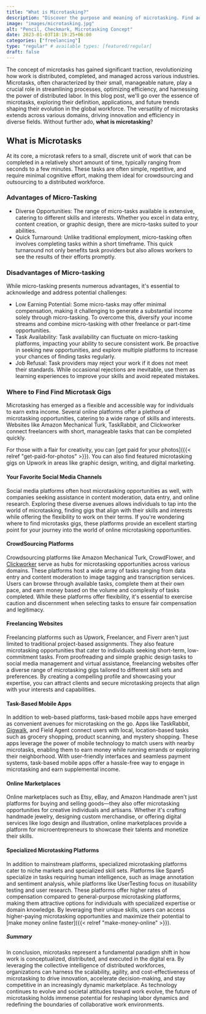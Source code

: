 ```yaml
---
title: "What is Microtasking?"
description: "Discover the purpose and meaning of microtasking. Find advantages and disadvantages along with future trends shaping the evolution of this global workforce."
image: "images/microtasking.jpg"
alt: "Pencil, Checkmark, Microtasking Concept"
date: 2023-01-03T18:19:25+06:00
categories: ["freelancing"]
type: "regular" # available types: [featured/regular]
draft: false
---
```


The concept of microtasks has gained significant traction, revolutionizing how work is distributed, completed, and managed across various industries. Microtasks, often characterized by their small, manageable nature, play a crucial role in streamlining processes, optimizing efficiency, and harnessing the power of distributed labor. In this blog post, we'll go over the essence of microtasks, exploring their definition, applications, and future trends shaping their evolution in the global workforce. The versatility of microtasks extends across various domains, driving innovation and efficiency in diverse fields. Without further ado, **what is microtasking**?

## What is Microtasks

At its core, a microtask refers to a small, discrete unit of work that can be completed in a relatively short amount of time, typically ranging from seconds to a few minutes. These tasks are often simple, repetitive, and require minimal cognitive effort, making them ideal for crowdsourcing and outsourcing to a distributed workforce.

### Advantages of Micro-Tasking

* Diverse Opportunities: The range of micro-tasks available is extensive, catering to different skills and interests. Whether you excel in data entry, content creation, or graphic design, there are micro-tasks suited to your abilities.
* Quick Turnaround: Unlike traditional employment, micro-tasking often involves completing tasks within a short timeframe. This quick turnaround not only benefits task providers but also allows workers to see the results of their efforts promptly.

### Disadvantages of Micro-tasking

While micro-tasking presents numerous advantages, it's essential to acknowledge and address potential challenges:

* Low Earning Potential: Some micro-tasks may offer minimal compensation, making it challenging to generate a substantial income solely through micro-tasking. To overcome this, diversify your income streams and combine micro-tasking with other freelance or part-time opportunities.
* Task Availability: Task availability can fluctuate on micro-tasking platforms, impacting your ability to secure consistent work. Be proactive in seeking new opportunities, and explore multiple platforms to increase your chances of finding tasks regularly.
* Job Refusal: Task providers may reject your work if it does not meet their standards. While occasional rejections are inevitable, use them as learning experiences to improve your skills and avoid repeated mistakes.

### Where to Find Find Microtask Gigs

Microtasking has emerged as a flexible and accessible way for individuals to earn extra income. Several online platforms offer a plethora of microtasking opportunities, catering to a wide range of skills and interests. Websites like Amazon Mechanical Turk, TaskRabbit, and Clickworker connect freelancers with short, manageable tasks that can be completed quickly.

For those with a flair for creativity, you can [get paid for your photos]({{< relref "get-paid-for-photos" >}}). You can also find featured microtasking gigs on Upwork in areas like graphic design, writing, and digital marketing.

#### Your Favorite Social Media Channels

Social media platforms often host microtasking opportunities as well, with companies seeking assistance in content moderation, data entry, and online research. Exploring these diverse avenues allows individuals to tap into the world of microtasking, finding gigs that align with their skills and interests while offering the flexibility to work on their terms. If you're wondering where to find microtasks gigs, these platforms provide an excellent starting point for your journey into the world of online microtasking opportunities.

#### CrowdSourcing Platforms

Crowdsourcing platforms like Amazon Mechanical Turk, CrowdFlower, and [Clickworker](https://www.clickworker.com/) serve as hubs for microtasking opportunities across various domains. These platforms host a wide array of tasks ranging from data entry and content moderation to image tagging and transcription services. Users can browse through available tasks, complete them at their own pace, and earn money based on the volume and complexity of tasks completed. While these platforms offer flexibility, it's essential to exercise caution and discernment when selecting tasks to ensure fair compensation and legitimacy.

#### Freelancing Websites

Freelancing platforms such as Upwork, Freelancer, and Fiverr aren't just limited to traditional project-based assignments. They also feature microtasking opportunities that cater to individuals seeking short-term, low-commitment tasks. From proofreading and simple graphic design tasks to social media management and virtual assistance, freelancing websites offer a diverse range of microtasking gigs tailored to different skill sets and preferences. By creating a compelling profile and showcasing your expertise, you can attract clients and secure microtasking projects that align with your interests and capabilities.

#### Task-Based Mobile Apps

In addition to web-based platforms, task-based mobile apps have emerged as convenient avenues for microtasking on the go. Apps like TaskRabbit, [Gigwalk](https://www.gigwalk.com/), and Field Agent connect users with local, location-based tasks such as grocery shopping, product scanning, and mystery shopping. These apps leverage the power of mobile technology to match users with nearby microtasks, enabling them to earn money while running errands or exploring their neighborhood. With user-friendly interfaces and seamless payment systems, task-based mobile apps offer a hassle-free way to engage in microtasking and earn supplemental income.

#### Online Marketplaces

Online marketplaces such as Etsy, eBay, and Amazon Handmade aren't just platforms for buying and selling goods—they also offer microtasking opportunities for creative individuals and artisans. Whether it's crafting handmade jewelry, designing custom merchandise, or offering digital services like logo design and illustration, online marketplaces provide a platform for microentrepreneurs to showcase their talents and monetize their skills.

#### Specialized Microtasking Platforms

In addition to mainstream platforms, specialized microtasking platforms cater to niche markets and specialized skill sets. Platforms like Spare5 specialize in tasks requiring human intelligence, such as image annotation and sentiment analysis, while platforms like UserTesting focus on itusability testing and user research. These platforms offer higher rates of compensation compared to general-purpose microtasking platforms, making them attractive options for individuals with specialized expertise or domain knowledge. By leveraging their unique skills, users can access higher-paying microtasking opportunities and maximize their potential to [make money online faster]({{< relref "make-money-online" >}}).

##### Summary

In conclusion, microtasks represent a fundamental paradigm shift in how work is conceptualized, distributed, and executed in the digital era. By leveraging the collective intelligence of distributed workforces, organizations can harness the scalability, agility, and cost-effectiveness of microtasking to drive innovation, accelerate decision-making, and stay competitive in an increasingly dynamic marketplace. As technology continues to evolve and societal attitudes toward work evolve, the future of microtasking holds immense potential for reshaping labor dynamics and redefining the boundaries of collaborative work environments.
